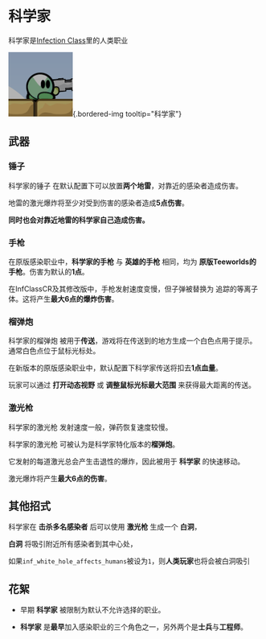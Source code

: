科学家
==============
科学家是[Infection Class](?id=modes/infclass)里的人类职业

![科学家](resources/infclass/scientist.png){.bordered-img tooltip="科学家"}

## 武器
### 锤子
科学家的锤子 在默认配置下可以放置**两个地雷**，对靠近的感染者造成伤害。

地雷的激光爆炸将至少对受到伤害的感染者造成**5点伤害**。

**同时也会对靠近地雷的科学家自己造成伤害。**
### 手枪
在原版感染职业中，**科学家的手枪** 与 **英雄的手枪** 相同，均为 **原版Teeworlds的手枪**。伤害为默认的**1点**。

在InfClassCR及其修改版中，手枪发射速度变慢，但子弹被替换为 追踪的等离子体。这将产生**最大6点的爆炸伤害**。
### 榴弹炮
科学家的榴弹炮 被用于**传送**，游戏将在传送到的地方生成一个白色点用于提示。通常白色点位于鼠标光标处。

在新版本的原版感染职业中，默认配置下科学家传送将扣去**1点血量**。

玩家可以通过 **打开动态视野** 或 **调整鼠标光标最大范围** 来获得最大距离的传送。
### 激光枪
科学家的激光枪 发射速度一般，弹药恢复速度较慢。

科学家的激光枪 可被认为是科学家特化版本的**榴弹炮**。

它发射的每道激光总会产生击退性的爆炸，因此被用于 **科学家** 的快速移动。

激光爆炸将产生**最大6点的伤害**。

## 其他招式
科学家在 **击杀多名感染者** 后可以使用 **激光枪** 生成一个 **白洞**，

**白洞** 将吸引附近所有感染者到其中心处，

如果`inf_white_hole_affects_humans`被设为`1`，则**人类玩家**也将会被白洞吸引

## 花絮

- 早期 **科学家** 被限制为默认不允许选择的职业。

- **科学家** 是**最早**加入感染职业的三个角色之一，另外两个是**士兵**与**工程师**。
